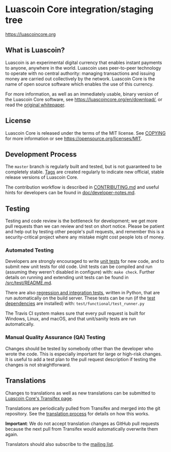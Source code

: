 Luascoin Core integration/staging tree
=====================================

https://luascoincore.org

What is Luascoin?
----------------

Luascoin is an experimental digital currency that enables instant payments to
anyone, anywhere in the world. Luascoin uses peer-to-peer technology to operate
with no central authority: managing transactions and issuing money are carried
out collectively by the network. Luascoin Core is the name of open source
software which enables the use of this currency.

For more information, as well as an immediately usable, binary version of
the Luascoin Core software, see https://luascoincore.org/en/download/, or read the
[original whitepaper](https://luascoincore.org/luascoin.pdf).

License
-------

Luascoin Core is released under the terms of the MIT license. See [COPYING](COPYING) for more
information or see https://opensource.org/licenses/MIT.

Development Process
-------------------

The `master` branch is regularly built and tested, but is not guaranteed to be
completely stable. [Tags](https://github.com/luascoin/luascoin/tags) are created
regularly to indicate new official, stable release versions of Luascoin Core.

The contribution workflow is described in [CONTRIBUTING.md](CONTRIBUTING.md)
and useful hints for developers can be found in [doc/developer-notes.md](doc/developer-notes.md).

Testing
-------

Testing and code review is the bottleneck for development; we get more pull
requests than we can review and test on short notice. Please be patient and help out by testing
other people's pull requests, and remember this is a security-critical project where any mistake might cost people
lots of money.

### Automated Testing

Developers are strongly encouraged to write [unit tests](src/test/README.md) for new code, and to
submit new unit tests for old code. Unit tests can be compiled and run
(assuming they weren't disabled in configure) with: `make check`. Further details on running
and extending unit tests can be found in [/src/test/README.md](/src/test/README.md).

There are also [regression and integration tests](/test), written
in Python, that are run automatically on the build server.
These tests can be run (if the [test dependencies](/test) are installed) with: `test/functional/test_runner.py`

The Travis CI system makes sure that every pull request is built for Windows, Linux, and macOS, and that unit/sanity tests are run automatically.

### Manual Quality Assurance (QA) Testing

Changes should be tested by somebody other than the developer who wrote the
code. This is especially important for large or high-risk changes. It is useful
to add a test plan to the pull request description if testing the changes is
not straightforward.

Translations
------------

Changes to translations as well as new translations can be submitted to
[Luascoin Core's Transifex page](https://www.transifex.com/luascoin/luascoin/).

Translations are periodically pulled from Transifex and merged into the git repository. See the
[translation process](doc/translation_process.md) for details on how this works.

**Important**: We do not accept translation changes as GitHub pull requests because the next
pull from Transifex would automatically overwrite them again.

Translators should also subscribe to the [mailing list](https://groups.google.com/forum/#!forum/luascoin-translators).
